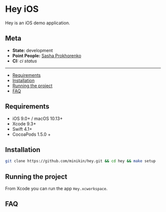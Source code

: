# Hey iOS

Hey is an iOS demo application.

## Meta

* **State:** development
* **Point People:** [Sasha Prokhorenko](https://github.com/minikin)
* **CI:** _ci status_

----------

- [Requirements](#requirements)
- [Installation](#installation)
- [Running the project](#running-the-project)
- [FAQ](#faq)

## Requirements

- iOS 9.0+ / macOS 10.13+
- Xcode 9.3+
- Swift 4.1+
- CocoaPods 1.5.0 +

## Installation

```bash
git clone https://github.com/minikin/hey.git && cd hey && make setup
```

## Running the project

From Xcode you can run the app `Hey.xcworkspace`.

## FAQ



